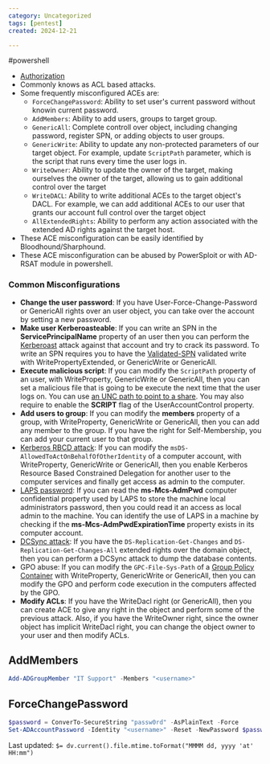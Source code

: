 ```yaml
---
category: Uncategorized
tags: [pentest]
created: 2024-12-21

---
```

#powershell
- [Authorization](Authorization.md)
- Commonly knows as ACL based attacks.
- Some frequently misconfigured ACEs are:
	- `ForceChangePassword`: Ability to set user's current password without knowin current password.
	- `AddMembers`: Ability to add users, groups to target group.
	- `GenericAll`: Complete controll over object, including changing password, register SPN, or adding objects to user groups.
	- `GenericWrite`: Ability to update any non-protected parameters of our target object. For example, update `ScriptPath` parameter, which is the script that runs every time the user logs in.
	- `WriteOwner`: Ability to update the owner of the target, making ourselves the owner of the target, allowing us to gain additional control over the target
	- `WriteDACL`: Ability to write additional ACEs to the target object's DACL. For example, we can add additional ACEs to our user that grants our account full control over the target object
	- `AllExtendedRights`: Ability to perform any action associated with the extended AD rights against the target host.
- These ACE misconfiguration can be easily identified by Bloodhound/Sharphound.
- These ACE misconfiguration can be abused by PowerSploit or with AD-RSAT module in powershell.
### Common Misconfigurations
- **Change the user password**: If you have User-Force-Change-Password or GenericAll rights over an user object, you can take over the account by setting a new password.
- **Make user Kerberoasteable**: If you can write an SPN in the **ServicePrincipalName** property of an user then you can perform the [Kerberoast](https://www.ired.team/offensive-security-experiments/active-directory-kerberos-abuse/t1208-kerberoasting) attack against that account and try to crack its password. To write an SPN requires you to have the [Validated-SPN](https://docs.microsoft.com/en-us/windows/win32/adschema/r-validated-spn) validated write with WritePropertyExtended, or GenericWrite or GenericAll.
- **Execute malicious script**: If you can modify the `ScriptPath` property of an user, with WriteProperty, GenericWrite or GenericAll, then you can set a malicious file that is going to be execute the next time that the user logs on. You can use [an UNC path to point to a share](https://www.ired.team/offensive-security-experiments/active-directory-kerberos-abuse/abusing-active-directory-acls-aces#genericwrite-on-user). You may also require to enable the **SCRIPT** flag of the UserAccountControl property.
- **Add users to group**: If you can modify the **members** property of a group, with WriteProperty, GenericWrite or GenericAll, then you can add any member to the group. If you have the right for Self-Membership, you can add your current user to that group.
- [Kerberos RBCD attack](https://www.ired.team/offensive-security-experiments/active-directory-kerberos-abuse/resource-based-constrained-delegation-ad-computer-object-take-over-and-privilged-code-execution): If you can modify the `msDS-AllowedToActOnBehalfOfOtherIdentity` of a computer account, with WriteProperty, GenericWrite or GenericAll, then you enable Kerberos Resource Based Constrained Delegation for another user to the computer services and finally get access as admin to the computer.
- [LAPS password](https://adsecurity.org/?p=3164): If you can read the **ms-Mcs-AdmPwd** computer confidential property used by LAPS to store the machine local administrators password, then you could read it an access as local admin to the machine. You can identify the use of LAPS in a machine by checking if the **ms-Mcs-AdmPwdExpirationTime** property exists in its computer account.
- [DCSync attack](https://adsecurity.org/?p=1729): If you have the `DS-Replication-Get-Changes` and `DS-Replication-Get-Changes-All` extended rights over the domain object, then you can perform a DCSync attack to dump the database contents.
- GPO abuse: If you can modify the `GPC-File-Sys-Path` of a [Group Policy Container](https://zer1t0.gitlab.io/posts/attacking_ad/#group-policy-container) with WriteProperty, GenericWrite or GenericAll, then you can modify the GPO and perform code execution in the computers affected by the GPO.
- **Modify ACLs**: If you have the WriteDacl right (or GenericAll), then you can create ACE to give any right in the object and perform some of the previous attack. Also, if you have the WriteOwner right, since the owner object has implicit WriteDacl right, you can change the object owner to your user and then modify ACLs.

## AddMembers
```powershell
Add-ADGroupMember "IT Support" -Members "<username>"
```
## ForceChangePassword
```powershell
$password = ConverTo-SecureString "passw0rd" -AsPlainText -Force
Set-ADAccountPassword -Identity "<username>" -Reset -NewPassword $password
```


Last updated: `$= dv.current().file.mtime.toFormat("MMMM dd, yyyy 'at' HH:mm")`
